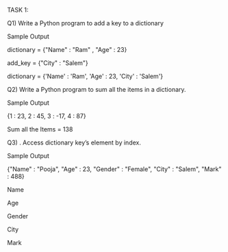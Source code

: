 TASK 1: 

 Q1) Write a Python program to add a key to a dictionary

   Sample Output

   dictionary = {"Name" : "Ram" , "Age" : 23}

   add_key = {"City" : "Salem"}

   dictionary = {'Name' : 'Ram', 'Age' : 23, 'City' : 'Salem'}

Q2) Write a Python program to sum all the items in a dictionary.

  Sample Output

  {1 : 23, 2 : 45, 3 : -17, 4 : 87}

  Sum all the Items = 138

Q3) . Access dictionary key’s element by index.

Sample Output

{"Name" : "Pooja", "Age" : 23, "Gender" : "Female", "City" : "Salem", "Mark" : 488}

Name

Age

Gender

City

Mark

